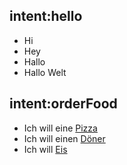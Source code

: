 <!--- Make sure to update this training data file with more training examples from https://forum.rasa.com/t/grab-the-nlu-training-dataset-and-starter-packs/903 --> 


## intent:hello
- Hi
- Hey
- Hallo
- Hallo Welt

## intent:orderFood
- Ich will eine [Pizza](food)
- Ich will einen [Döner](food)
- Ich will [Eis](food)


